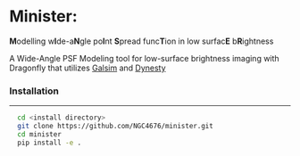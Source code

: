 # Minister:

**M**odelling w**I**de-a**N**gle po**I**nt **S**pread func**T**ion in low surfac**E** b**R**ightness

A Wide-Angle PSF Modeling tool for low-surface brightness imaging with Dragonfly that utilizes [Galsim](https://github.com/GalSim-developers/GalSim) and [Dynesty](https://github.com/joshspeagle/dynesty)

### Installation
---
```bash
  cd <install directory>
  git clone https://github.com/NGC4676/minister.git
  cd minister
  pip install -e .
  ```
